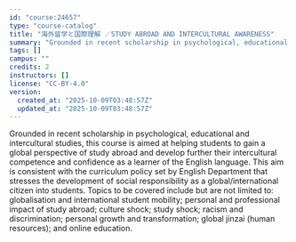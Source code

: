 ```yaml
---
id: "course:24657"
type: "course-catalog"
title: "海外留学と国際理解 ／STUDY ABROAD AND INTERCULTURAL AWARENESS"
summary: "Grounded in recent scholarship in psychological, educational and intercultural studies, this course is aimed at helping …"
tags: []
campus: ""
credits: 2
instructors: []
license: "CC-BY-4.0"
version:
  created_at: "2025-10-09T03:48:57Z"
  updated_at: "2025-10-09T03:48:57Z"
---
```

Grounded in recent scholarship in psychological, educational and intercultural studies, this course is aimed at helping students to gain a global perspective of study abroad and develop further their intercultural competence and confidence as a learner of the English language. This aim is consistent with the curriculum policy set by English Department that stresses the development of social responsibility as a global/international citizen into students. Topics to be covered include but are not limited to: globalisation and international student mobility; personal and professional impact of study abroad; culture shock; study shock; racism and discrimination; personal growth and transformation; global jinzai (human resources); and online education.

